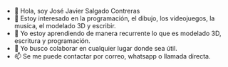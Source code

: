 - 👋 Hola, soy José Javier Salgado Contreras
- 👀 Estoy interesado en la programación, el dibujo, los videojuegos, la musica, el modelado 3D y escribir.
- 🌱 Yo estoy aprendiendo de manera recurrente lo que es modelado 3D, escritura y programación.
- 💞️ Yo busco colaborar en cualquier lugar donde sea útil. 
- 📫 Se me puede contactar por correo, whatsapp o llamada directa.

<!---
jsalgado-quanto/jsalgado-quanto is a ✨ special ✨ repository because its `README.md` (this file) appears on your GitHub profile.
You can click the Preview link to take a look at your changes.
--->
